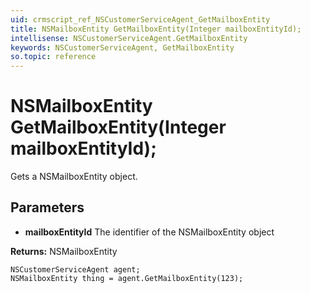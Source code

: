 ```yaml
---
uid: crmscript_ref_NSCustomerServiceAgent_GetMailboxEntity
title: NSMailboxEntity GetMailboxEntity(Integer mailboxEntityId);
intellisense: NSCustomerServiceAgent.GetMailboxEntity
keywords: NSCustomerServiceAgent, GetMailboxEntity
so.topic: reference
---
```


# NSMailboxEntity GetMailboxEntity(Integer mailboxEntityId);

Gets a NSMailboxEntity object.

## Parameters

* **mailboxEntityId** The identifier of the NSMailboxEntity object

**Returns:** NSMailboxEntity

```crmscript
NSCustomerServiceAgent agent;
NSMailboxEntity thing = agent.GetMailboxEntity(123);
```

